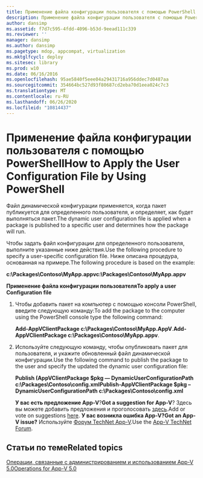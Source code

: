 ```yaml
---
title: Применение файла конфигурации пользователя с помощью PowerShell
description: Применение файла конфигурации пользователя с помощью PowerShell
author: dansimp
ms.assetid: f7d7c595-4fdd-4096-b53d-9eead111c339
ms.reviewer: ''
manager: dansimp
ms.author: dansimp
ms.pagetype: mdop, appcompat, virtualization
ms.mktglfcycl: deploy
ms.sitesec: library
ms.prod: w10
ms.date: 06/16/2016
ms.openlocfilehash: 95ae5840f5eee04a29431716a956ddec7d0487aa
ms.sourcegitcommit: 354664bc527d93f80687cd2eba70d1eea024c7c3
ms.translationtype: MT
ms.contentlocale: ru-RU
ms.lasthandoff: 06/26/2020
ms.locfileid: "10814437"
---
```

# <span data-ttu-id="75aa2-103">Применение файла конфигурации пользователя с помощью PowerShell</span><span class="sxs-lookup"><span data-stu-id="75aa2-103">How to Apply the User Configuration File by Using PowerShell</span></span>


<span data-ttu-id="75aa2-104">Файл динамической конфигурации применяется, когда пакет публикуется для определенного пользователя, и определяет, как будет выполняться пакет.</span><span class="sxs-lookup"><span data-stu-id="75aa2-104">The dynamic user configuration file is applied when a package is published to a specific user and determines how the package will run.</span></span>

<span data-ttu-id="75aa2-105">Чтобы задать файл конфигурации для определенного пользователя, выполните указанные ниже действия.</span><span class="sxs-lookup"><span data-stu-id="75aa2-105">Use the following procedure to specify a user-specific configuration file.</span></span> <span data-ttu-id="75aa2-106">Ниже описана процедура, основанная на примере.</span><span class="sxs-lookup"><span data-stu-id="75aa2-106">The following procedure is based on the example:</span></span>

**<span data-ttu-id="75aa2-107">c:\\Packages\\Contoso\\MyApp.appv</span><span class="sxs-lookup"><span data-stu-id="75aa2-107">c:\\Packages\\Contoso\\MyApp.appv</span></span>**

**<span data-ttu-id="75aa2-108">Применение файла конфигурации пользователя</span><span class="sxs-lookup"><span data-stu-id="75aa2-108">To apply a user Configuration file</span></span>**

1.  <span data-ttu-id="75aa2-109">Чтобы добавить пакет на компьютер с помощью консоли PowerShell, введите следующую команду:</span><span class="sxs-lookup"><span data-stu-id="75aa2-109">To add the package to the computer using the PowerShell console type the following command:</span></span>

    <span data-ttu-id="75aa2-110">**Add-AppVClientPackage c:\\Packages\\Contoso\\MyApp.AppV**.</span><span class="sxs-lookup"><span data-stu-id="75aa2-110">**Add-AppVClientPackage c:\\Packages\\Contoso\\MyApp.appv**.</span></span>

2.  <span data-ttu-id="75aa2-111">Используйте следующую команду, чтобы опубликовать пакет для пользователя, и укажите обновленный файл динамической конфигурации.</span><span class="sxs-lookup"><span data-stu-id="75aa2-111">Use the following command to publish the package to the user and specify the updated the dynamic user configuration file:</span></span>

    **<span data-ttu-id="75aa2-112">Publish (AppVClientPackage $pkg — DynamicUserConfigurationPath c:\\Packages\\Contoso\\config.xml</span><span class="sxs-lookup"><span data-stu-id="75aa2-112">Publish-AppVClientPackage $pkg –DynamicUserConfigurationPath c:\\Packages\\Contoso\\config.xml</span></span>**

    <span data-ttu-id="75aa2-113">**У вас есть предложение App-V**?</span><span class="sxs-lookup"><span data-stu-id="75aa2-113">**Got a suggestion for App-V**?</span></span> <span data-ttu-id="75aa2-114">Здесь вы можете добавить предложения и проголосовать [здесь](http://appv.uservoice.com/forums/280448-microsoft-application-virtualization).</span><span class="sxs-lookup"><span data-stu-id="75aa2-114">Add or vote on suggestions [here](http://appv.uservoice.com/forums/280448-microsoft-application-virtualization).</span></span> **<span data-ttu-id="75aa2-115">У вас возникла ошибка App-V?</span><span class="sxs-lookup"><span data-stu-id="75aa2-115">Got an App-V issue?</span></span>** <span data-ttu-id="75aa2-116">Используйте [Форум TechNet App-V](https://social.technet.microsoft.com/Forums/home?forum=mdopappv).</span><span class="sxs-lookup"><span data-stu-id="75aa2-116">Use the [App-V TechNet Forum](https://social.technet.microsoft.com/Forums/home?forum=mdopappv).</span></span>

## <span data-ttu-id="75aa2-117">Статьи по теме</span><span class="sxs-lookup"><span data-stu-id="75aa2-117">Related topics</span></span>


[<span data-ttu-id="75aa2-118">Операции, связанные с администрированием и использованием App-V 5.0</span><span class="sxs-lookup"><span data-stu-id="75aa2-118">Operations for App-V 5.0</span></span>](operations-for-app-v-50.md)

 

 





